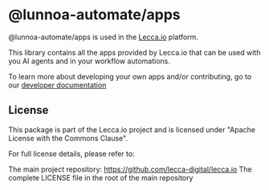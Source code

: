 # @lunnoa-automate/apps

@lunnoa-automate/apps is used in the [Lecca.io](https://github.com/lecca-digital/lecca-io) platform.

This library contains all the apps provided by Lecca.io that can be used with you AI agents and in your workflow automations.

To learn more about developing your own apps and/or contributing, go to our [developer documentation](https://www.lecca.io/docs/development)

## License

This package is part of the Lecca.io project and is licensed under "Apache License with the Commons Clause".

For full license details, please refer to:

The main project repository: https://github.com/lecca-digital/lecca.io
The complete LICENSE file in the root of the main repository

